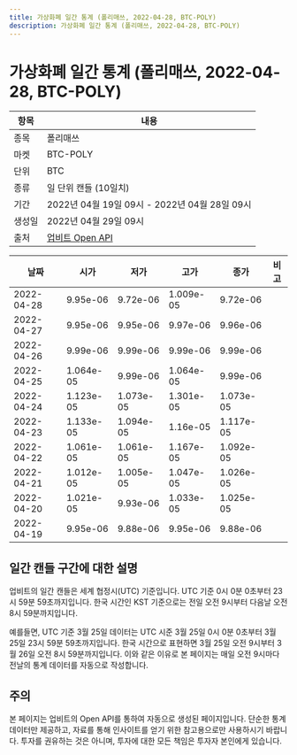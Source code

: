 ```yaml
---
title: 가상화폐 일간 통계 (폴리매쓰, 2022-04-28, BTC-POLY)
description: 가상화폐 일간 통계 (폴리매쓰, 2022-04-28, BTC-POLY)
---
```



가상화폐 일간 통계 (폴리매쓰, 2022-04-28, BTC-POLY)
===

|항목|내용|
|--|--|
|종목|폴리매쓰|
|마켓|BTC-POLY|
|단위|BTC|
|종류|일 단위 캔들 (10일치)|
|기간|2022년 04월 19일 09시 - 2022년 04월 28일 09시|
|생성일|2022년 04월 29일 09시|
|출처|[업비트 Open API](https://docs.upbit.com)|


|날짜|시가|저가|고가|종가|비고|
|--|--|--|--|--|--|
|2022-04-28|9.95e-06|9.72e-06|1.009e-05|9.72e-06|    |
|2022-04-27|9.95e-06|9.95e-06|9.97e-06|9.96e-06|    |
|2022-04-26|9.99e-06|9.99e-06|9.99e-06|9.99e-06|    |
|2022-04-25|1.064e-05|9.99e-06|1.064e-05|9.99e-06|    |
|2022-04-24|1.123e-05|1.073e-05|1.301e-05|1.073e-05|    |
|2022-04-23|1.133e-05|1.094e-05|1.16e-05|1.117e-05|    |
|2022-04-22|1.061e-05|1.061e-05|1.167e-05|1.092e-05|    |
|2022-04-21|1.012e-05|1.005e-05|1.047e-05|1.026e-05|    |
|2022-04-20|1.021e-05|9.93e-06|1.033e-05|1.025e-05|    |
|2022-04-19|9.95e-06|9.88e-06|9.95e-06|9.88e-06|    |


일간 캔들 구간에 대한 설명
---


업비트의 일간 캔들은 세계 협정시(UTC) 기준입니다. 
UTC 기준 0시 0분 0초부터 23시 59분 59초까지입니다. 
한국 시간인 KST 기준으로는 전일 오전 9시부터 다음날 오전 8시 59분까지입니다. 


예를들면, UTC 기준 3월 25일 데이터는 UTC 시준 3월 25일 0시 0분 0초부터 3월 25일 23시 59분 59초까지입니다. 
한국 시간으로 표현하면 3월 25일 오전 9시부터 3월 26일 오전 8시 59분까지입니다. 
이와 같은 이유로 본 페이지는 매일 오전 9시마다 전날의 통계 데이터를 자동으로 작성합니다. 


주의
---


본 페이지는 업비트의 Open API를 통하여 자동으로 생성된 페이지입니다. 
단순한 통계 데이터만 제공하고, 자료를 통해 인사이트를 얻기 위한 참고용으로만 사용하시기 바랍니다. 
투자를 권유하는 것은 아니며, 투자에 대한 모든 책임은 투자자 본인에게 있습니다. 
